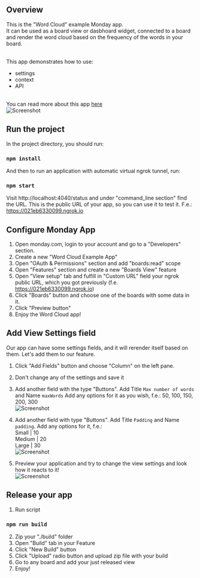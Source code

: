 ## Overview
This is the "Word Cloud" example Monday app. 
<br>It can be used as a board view or dasbhoard widget, connected to a board and render the word cloud based on the frequency of the words in your board.

<br>This app demonstrates how to use: 
- settings 
- context 
- API

<br>You can read more about this app [here](https://support.monday.com/hc/en-us/articles/360013111180-Word-Cloud)
<br /> ![Screenshot](https://dapulse-res.cloudinary.com/image/upload/f_mp4,f_auto/remote_mondaycom_static/uploads/VladMystetskyi/b0eb2f62-5664-440a-8385-3011328f36b8_screencast2020-06-0322-36-16.gif)

## Run the project

In the project directory, you should run:

### `npm install`

And then to run an application with automatic virtual ngrok tunnel, run:

### `npm start`

Visit http://localhost:4040/status and under "command_line section" find the URL. This is the public URL of your app, so you can use it to test it.
F.e.: https://021eb6330099.ngrok.io

## Configure Monday App 

1. Open monday.com, login to your account and go to a "Developers" section.
2. Create a new "Word Cloud Example App"
3. Open "OAuth & Permissions" section and add "boards:read" scope
4. Open "Features" section and create a new "Boards View" feature
5. Open "View setup" tab and fulfill in "Custom URL" field your ngrok public URL, which you got previously (f.e. https://021eb6330099.ngrok.io)
6. Click "Boards" button and choose one of the boards with some data in it.
7. Click "Preview button"
8. Enjoy the Word Cloud app!

## Add View Settings field
Our app can have some settings fields, and it will rerender itself based on them. Let's add them to our feature.

1. Click "Add Fields" button and choose "Column" on the left pane.
2. Don't change any of the settings and save it
3. Add another field with the type "Buttons". Add Title `Max number of words` and Name `maxWords`
Add any options for it as you wish, f.e.:
50, 100, 150, 200, 300
<br /> ![Screenshot](https://dapulse-res.cloudinary.com/image/upload/f_auto,q_auto/remote_mondaycom_static/uploads/VladMystetskyi/fcd37840-645a-42d8-a115-866c34a46dea_13monday-Apps2020-06-0322-01-53.png)

4. Add another field with type "Buttons". Add Title `Padding` and Name `padding`.
Add any options for it, f.e.:
<br>Small | 10
<br>Medium | 20
<br>Large | 30
<br /> ![Screenshot](https://dapulse-res.cloudinary.com/image/upload/f_auto,q_auto/remote_mondaycom_static/uploads/VladMystetskyi/df9a7ecb-94aa-4a29-8f21-189b04db141c_13monday-Apps2020-06-0322-03-39.png)
5. Preview your application and try to change the view settings and look how it reacts to it!
<br /> ![Screenshot](https://dapulse-res.cloudinary.com/image/upload/f_mp4,f_auto/remote_mondaycom_static/uploads/VladMystetskyi/b0eb2f62-5664-440a-8385-3011328f36b8_screencast2020-06-0322-36-16.gif)

## Release your app
1. Run script
### `npm run build`
2. Zip your "./build" folder
3. Open "Build" tab in your Feature
4. Click "New Build" button
5. Click "Upload" radio button and upload zip file with your build
6. Go to any board and add your just released view
7. Enjoy!
